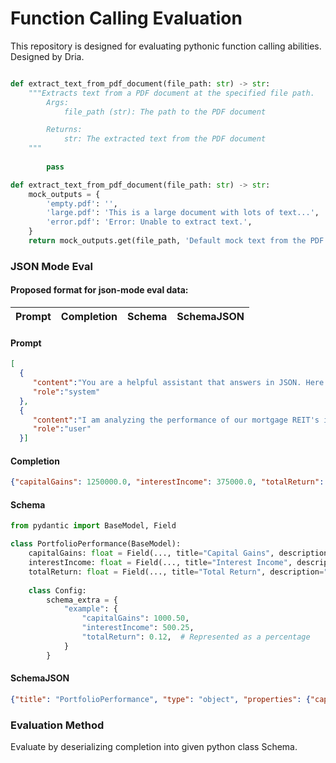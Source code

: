 # Function Calling Evaluation

This repository is designed for evaluating pythonic function calling abilities.
Designed by Dria. 




```python

def extract_text_from_pdf_document(file_path: str) -> str:
    """Extracts text from a PDF document at the specified file path.
        Args:
            file_path (str): The path to the PDF document

        Returns:
            str: The extracted text from the PDF document
    """
                            
        pass

def extract_text_from_pdf_document(file_path: str) -> str:
    mock_outputs = {
        'empty.pdf': '',
        'large.pdf': 'This is a large document with lots of text...',
        'error.pdf': 'Error: Unable to extract text.',
    }
    return mock_outputs.get(file_path, 'Default mock text from the PDF document.')
```


### JSON Mode Eval

#### Proposed format for json-mode eval data:

| Prompt | Completion | Schema | SchemaJSON |
|----------|----------|----------|----------|



#### Prompt

 ```json
 [
   {
      "content":"You are a helpful assistant that answers in JSON. Here's the json schema you must adhere to:\n<schema>\n{'title': 'PortfolioPerformance', 'type': 'object', 'properties': {'capitalGains': {'title': 'Capital Gains', 'type': 'number', 'format': 'currency'}, 'interestIncome': {'title': 'Interest Income', 'type': 'number', 'format': 'currency'}, 'totalReturn': {'title': 'Total Return', 'type': 'number', 'format': 'percentage'}}, 'required': ['capitalGains', 'interestIncome', 'totalReturn']}\n</schema>\n",
      "role":"system"
   },
   {
      "content":"I am analyzing the performance of our mortgage REIT's investment portfolio and need to track key financial metrics. Specifically, I require a JSON object that captures the following data points: capital gains realized this quarter, which are $1,250,000.00, interest income generated from mortgage-backed securities, which is $375,000.00, and the total return percentage over the past year, which is 8.5%. This information will be used to update our investors and for internal performance reviews. Please provide a JSON object that includes these metrics with appropriate formatting for currency and percentages.",
      "role":"user"
   }]
```  

#### Completion
```json
{"capitalGains": 1250000.0, "interestIncome": 375000.0, "totalReturn": 8.5} 
```


#### Schema
```python
from pydantic import BaseModel, Field

class PortfolioPerformance(BaseModel):
    capitalGains: float = Field(..., title="Capital Gains", description="Capital Gains", example=0.0)
    interestIncome: float = Field(..., title="Interest Income", description="Interest Income", example=0.0)
    totalReturn: float = Field(..., title="Total Return", description="Total Return as a percentage", example=0.0)
    
    class Config:
        schema_extra = {
            "example": {
                "capitalGains": 1000.50,
                "interestIncome": 500.25,
                "totalReturn": 0.12,  # Represented as a percentage
            }
        }
```
 
 
 #### SchemaJSON
 ```json
 {"title": "PortfolioPerformance", "type": "object", "properties": {"capitalGains": {"title": "Capital Gains", "type": "number", "format": "currency"}, "interestIncome": {"title": "Interest Income", "type": "number", "format": "currency"}, "totalReturn": {"title": "Total Return", "type": "number", "format": "percentage"}}, "required": ["capitalGains", "interestIncome", "totalReturn"]}
 ```


 ### Evaluation Method

 Evaluate by deserializing completion into given python class Schema.